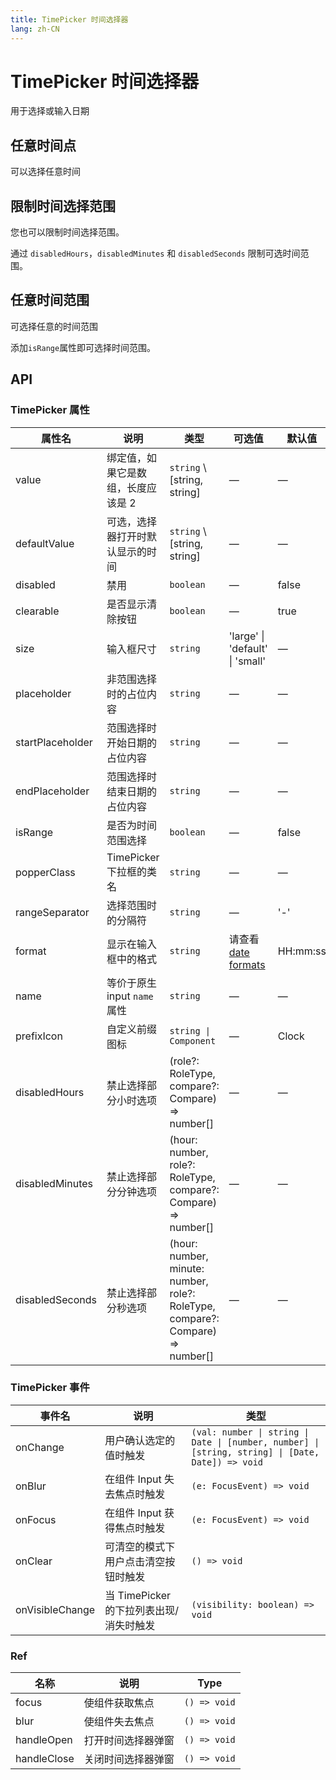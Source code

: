 ```yaml
---
title: TimePicker 时间选择器
lang: zh-CN
---
```


# TimePicker 时间选择器

用于选择或输入日期

## 任意时间点

可以选择任意时间

<!-- 提供了两种交互方式：默认情况下通过鼠标滚轮进行选择，打开`arrowControl`属性则通过界面上的箭头进行选择。 -->

<code src="./basic.tsx"></code>

## 限制时间选择范围

您也可以限制时间选择范围。

通过 `disabledHours`，`disabledMinutes` 和 `disabledSeconds` 限制可选时间范围。

<code src="./basic-range.tsx"></code>

## 任意时间范围

可选择任意的时间范围

添加`isRange`属性即可选择时间范围。

<code src="./range.tsx"></code>

## API

### TimePicker 属性

| 属性名           | 说明                               | 类型                                                                                                        | 可选值                                                           | 默认值   |
| ---------------- | ---------------------------------- | ----------------------------------------------------------------------------------------------------------- | ---------------------------------------------------------------- | -------- |
| value            | 绑定值，如果它是数组，长度应该是 2 | `string` \ <Enum type="object">[string, string]</Enum>                                                      | —                                                                | —        |
| defaultValue     | 可选，选择器打开时默认显示的时间   | `string` \ <Enum type="object">[string, string]</Enum>                                                      | —                                                                | —        |
| disabled         | 禁用                               | `boolean`                                                                                                   | —                                                                | false    |
| clearable        | 是否显示清除按钮                   | `boolean`                                                                                                   | —                                                                | true     |
| size             | 输入框尺寸                         | `string`                                                                                                    | <Enum>'large' \| 'default' \| 'small' </Enum>                    | —        |
| placeholder      | 非范围选择时的占位内容             | `string`                                                                                                    | —                                                                | —        |
| startPlaceholder | 范围选择时开始日期的占位内容       | `string`                                                                                                    | —                                                                | —        |
| endPlaceholder   | 范围选择时结束日期的占位内容       | `string`                                                                                                    | —                                                                | —        |
| isRange          | 是否为时间范围选择                 | `boolean`                                                                                                   | —                                                                | false    |
| popperClass      | TimePicker 下拉框的类名            | `string`                                                                                                    | —                                                                | —        |
| rangeSeparator   | 选择范围时的分隔符                 | `string`                                                                                                    | —                                                                | '-'      |
| format           | 显示在输入框中的格式               | `string`                                                                                                    | 请查看 [date formats](/en-US/component/date-picker#date-formats) | HH:mm:ss |
| name             | 等价于原生 input `name` 属性       | `string`                                                                                                    | —                                                                | —        |
| prefixIcon       | 自定义前缀图标                     | `string \| Component`                                                                                       | —                                                                | Clock    |
| disabledHours    | 禁止选择部分小时选项               | <Enum type="Function">(role?: RoleType, compare?: Compare) => number[]</Enum>                               | —                                                                | —        |
| disabledMinutes  | 禁止选择部分分钟选项               | <Enum type="Function">(hour: number, role?: RoleType, compare?: Compare) => number[]</Enum>                 | —                                                                | —        |
| disabledSeconds  | 禁止选择部分秒选项                 | <Enum type="Function">(hour: number, minute: number, role?: RoleType, compare?: Compare) => number[]</Enum> | —                                                                | —        |

### TimePicker 事件

| 事件名          | 说明                                    | 类型                                                                                                                           |
| --------------- | --------------------------------------- | ------------------------------------------------------------------------------------------------------------------------------ |
| onChange        | 用户确认选定的值时触发                  | <Enum type="Function">`(val: number \| string \| Date \| [number, number] \| [string, string] \| [Date, Date]) => void`</Enum> |
| onBlur          | 在组件 Input 失去焦点时触发             | <Enum type="Function">`(e: FocusEvent) => void`</Enum>                                                                         |
| onFocus         | 在组件 Input 获得焦点时触发             | <Enum type="Function">`(e: FocusEvent) => void`</Enum>                                                                         |
| onClear         | 可清空的模式下用户点击清空按钮时触发    | <Enum type="Function">`() => void`</Enum>                                                                                      |
| onVisibleChange | 当 TimePicker 的下拉列表出现/消失时触发 | <Enum type="Function">`(visibility: boolean) => void`</Enum>                                                                   |

### Ref

| 名称        | 说明               | Type                                      |
| ----------- | ------------------ | ----------------------------------------- |
| focus       | 使组件获取焦点     | <Enum type="Function">`() => void`</Enum> |
| blur        | 使组件失去焦点     | <Enum type="Function">`() => void`</Enum> |
| handleOpen  | 打开时间选择器弹窗 | <Enum type="Function">`() => void`</Enum> |
| handleClose | 关闭时间选择器弹窗 | <Enum type="Function">`() => void`</Enum> |
